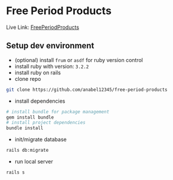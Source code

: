 #  Free Period Products

Live Link: [FreePeriodProducts]([https://pages.github.com/](https://free-period-products.onrender.com/locations))

## Setup dev environment
- (optional) install `frum` or `asdf` for ruby version control 
- install ruby with version: `3.2.2`
- install ruby on rails
- clone repo
```bash
git clone https://github.com/anabel12345/free-period-products
```
- install dependencies
```bash
# install bundle for package management 
gem install bundle
# install project dependencies
bundle install
```
- init/migrate database
```bash
rails db:migrate
```
- run local server
```bash
rails s
